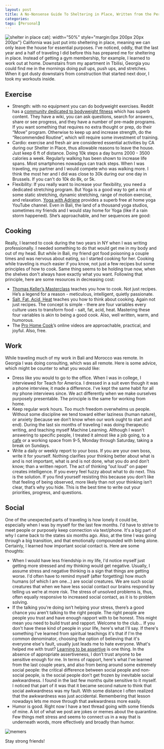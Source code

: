 ```yaml
---
layout: post
title: A No-Nonsense Guide To Sheltering in Place, Written from the Perspective of a Traveller
categories:
tags: [Personal]
---
```

![shelter in place cat](https://lh4.googleusercontent.com/proxy/AYsRQpVUoQMyLe0uXQB8LO8R9VhI3xFCC_6LHWDw_QZE70u3s-vjyhdq8374DzX6aSFs7oYn1QVxmQkO0ShWit4LHvgKm70){: width="50%" style="margin:0px 200px 20px 200px"}
California was just put into sheltering in place, meaning we can only leave the house for essential purposes. I've noticed, oddly, that the last year and a half of traveling I did before this has prepared me for sheltering in place. Instead of getting a gym membership, for example, I learned to work out at home. Downstairs from my apartment in Tbilisi, Georgia you could find me in the mornings doing pull ups, push ups, and stretches. When it got dusty downstairs from construction that started next door, I took my workouts inside.

## Exercise
- Strength: with no equipment you can do bodyweight exercises. Reddit has a [community dedicated to bodyweight fitness](https://www.reddit.com/r/bodyweightfitness/wiki/index) which has superb content. They have a wiki, you can ask questions, search for answers, share or see progress, and they have a number of pre-made programs. If you want something that requires no extra thought or prep, do their “Move” program. Otherwise to keep up and increase strength, do the “Recommended Routine”, which will require some investment of training.
- Cardio: exercise and fresh air are considered essential activities by CA during our Shelter in Place, thus allowable reasons to leave the house. Just keep 6 ft of distance. Doing 10k steps a day burns 2000 - 3500 calories a week. Regularly walking has been shown to increase life spans. Most smartphones nowadays can track steps. When I was traveling, my partner and I would compete who was walking more. I think the most her and I did was close to 30k during our one day in Brussels. If you can't do 10k do 8k, or 5k.
- Flexibility: If you really want to increase your flexibility, you need a dedicated stretching program. But Yoga is a good way to get a mix of some static stretching, dynamic stretching, range of motion exercise, and relaxation. [Yoga with Adriene](https://www.youtube.com/user/yogawithadriene/videos) provides a superb free at home yoga YouTube channel. Even in Bali, the land of a thousand yoga studios, sometimes my friends and I would stay home for Yoga (like if a rain storm happened). She’s approachable, and her sequences are good:

## Cooking
Really, I learned to cook during the two years in NY when I was writing professionally. I needed something to do that would get me in my body and out of my head. But while in Bali, my friend got food poisoning a couple times and was nervous about eating, so I started cooking for her.
Cooking while traveling is much easier if you know, not just a few recipes but some principles of how to cook. Same thing seems to be holding true now, when the shelves don't always have exactly what you want. Following that principle, here are some resources in decreasing cost:
- [Thomas Keller’s Masterclass](https://www.masterclass.com/classes/thomas-keller-teaches-cooking-techniques/) teaches you how to cook. Not just recipes. He’s a legend for a reason - meticulous, intelligent, quietly passionate.
- [Salt, Fat, Acid, Heat](https://www.amazon.com/Salt-Fat-Acid-Heat-Mastering-ebook/dp/B01HMXV0UQ/ref=tmm_kin_swatch_0?_encoding=UTF8&qid=&sr=) teaches you how to think about cooking. Again not just recipes. The concept is simple - there are four variables every culture uses to transform food - salt, fat, acid, heat. Mastering these four variables is akin to being a good cook. Also, well written, warm, and humorous.
- The [Pro Home Cook](https://www.prohomecooks.com/)’s online videos are approachable, practical, and joyful. Also, free.

## Work
While traveling much of my work in Bali and Morocco was remote. In Georgia I was doing consulting, which was all remote. Here is some advice, which might be counter to what you would like:
- Dress like you would to go to the office. When I was in college, I interviewed for Teach for America. I dressed in a suit even though it was a phone interview, it made a difference. I've kept the same habit for all my phone interviews since. We act differently when we make ourselves purposely presentable. The principle is the same for working from home.
- Keep regular work hours. Too much freedom overwhelms us people. Without some discipline we tend toward either laziness (human nature), or anxiety (because we don’t know when our work ought to start and end). During the last six months of traveling I was doing therapeutic writing, and teaching myself Machine Learning. Although I wasn't answering to specific people, I treated it almost like a job going, to a [cafe](https://www.facebook.com/coffeelabgeorgia/photos/a.932061773593423/1722030187929907/?type=3&theater) or a working space from 9-5, Monday through Saturday, taking a break on Sundays.
- Write a daily or weekly report to your boss. If you are your own boss, write it for yourself. Nothing clarifies your thinking better about what is and is not important, what is and is not done, what you do and don’t know; than a written report. The act of thinking “out loud” on paper creates intelligence. If you every feel fuzzy about what to do next. This is the solution. If you find yourself resisting this because you don’t like that feeling of being observed, more likely than not your thinking isn’t clear, that’s why you hide. This is the best time to write out your priorities, progress, and questions.

## Social
One of the unexpected parts of traveling is how lonely it could be, especially when I was by myself for the last few months. I'd have to strive to meet people or purposely keep connection via text/phone. It's a big part of why I came back to the states six months ago. Also, at the time I was going through a big transition, and that emotionally compounded with being alone. Certainly, I learned how important social contact is. Here are some thoughts:
- When I would have less friendship in my life, I'd notice myself just getting more stressed and my thinking would get negative. Usually, I assume stress and negative thinking is a sign that things are getting worse. I'd often have to remind myself (after forgetting) how much humans (of which I am one...) are social creatures. We are such social creatures that when we have less social contact our brains respond by telling us we’re at more risk. The stress of unsolved problems is, thus, often equally responsive to increased social contact, as it is to problem solving.
- If the talking you're doing isn’t helping your stress, there’s a good chance you aren’t talking to the right people. The right people are people you trust and have enough rapport with to be honest.  This might mean you need to build trust and rapport. Welcome to the club...
If you don't have these kind of people in your life, here's what I'll say. If there's something I've learned from spiritual teachings it's that if I'm the common denominator, choosing the option of believing that it's everyone else's fault, usually just leads me to hate everyone.
What's helped me with trust? [Learning to be assertive](https://www.amazon.com/Assertiveness-Workbook-Express-Yourself-Relationships/dp/1572242094) is one thing. In the absence of appropriate assertiveness, I don’t trust anyone to be sensitive enough for me.
In terms of rapport, here's what I've learned from the last couple years, and also from being around some extremely social people: the critical difference between social people and non-social people, is the social people don't get frozen by inevitable social awkwardness. I found in the last few months quite sensitive to it myself. I noticed that part of it was that it became second nature to think that social awkwardness was my fault. With some distance I often realized that the awkwardness was just accidental. Remembering that lesson nowadays lets me move through that awkwardness more easily.
- Humor is good. Right now I have a text thread going with some friends of mine. A lot of what we post are jokes or memes about the quarantine. Few things melt stress and seems to connect us in a way that is underneath words, more effectively and broadly than humor.

![memers](https://i.kym-cdn.com/photos/images/original/001/786/150/2c5.jpg)

Stay strong friends!

